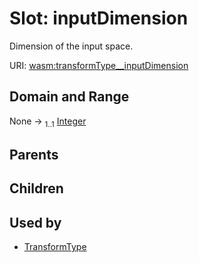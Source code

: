 
# Slot: inputDimension

Dimension of the input space.

URI: [wasm:transformType__inputDimension](https://w3id.org/itk/wasmtransformType__inputDimension)


## Domain and Range

None &#8594;  <sub>1..1</sub> [Integer](types/Integer.md)

## Parents


## Children


## Used by

 * [TransformType](TransformType.md)
